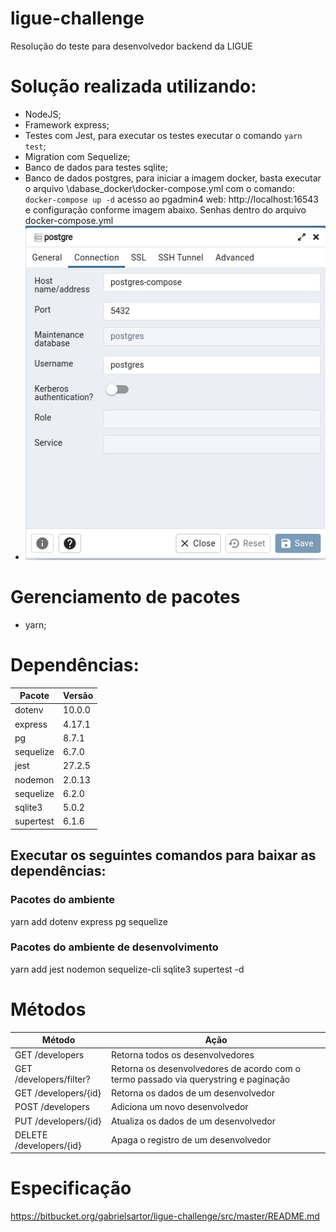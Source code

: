 # ligue-challenge

Resolução do teste para desenvolvedor backend da LIGUE

# Solução realizada utilizando:
 * NodeJS;
 * Framework express;
 * Testes com Jest, para executar os testes executar o comando `yarn test`;
 * Migration com Sequelize;
 * Banco de dados para testes sqlite;
 * Banco de dados postgres, para iniciar a imagem docker, basta executar o arquivo \dabase_docker\docker-compose.yml com o comando: `docker-compose up -d` acesso ao pgadmin4 web: http://localhost:16543 e configuração conforme imagem abaixo. Senhas dentro do arquivo docker-compose.yml  
 * ![pgadmin-config](./images/postgres-config.png) 

# Gerenciamento de pacotes
* yarn;

# Dependências:
|Pacote|Versão
|---|---|
|dotenv|10.0.0|
|express|4.17.1|
|pg|8.7.1|
|sequelize|6.7.0|
|jest|27.2.5|
|nodemon|2.0.13|
|sequelize|6.2.0|
|sqlite3|5.0.2|
|supertest|6.1.6|

## Executar os seguintes comandos para baixar as dependências:

### Pacotes do ambiente
yarn add dotenv express pg sequelize

### Pacotes do ambiente de desenvolvimento
yarn add jest nodemon sequelize-cli sqlite3 supertest -d

# Métodos
|Método|Ação|
|---|---|
|GET /developers | Retorna todos os desenvolvedores|
|GET /developers/filter?|Retorna os desenvolvedores de acordo com o termo passado via querystring e paginação|
|GET /developers/{id}|Retorna os dados de um desenvolvedor|
|POST /developers|Adiciona um novo desenvolvedor|
|PUT /developers/{id}|Atualiza os dados de um desenvolvedor|
|DELETE /developers/{id}|Apaga o registro de um desenvolvedor|

# Especificação
https://bitbucket.org/gabrielsartor/ligue-challenge/src/master/README.md
